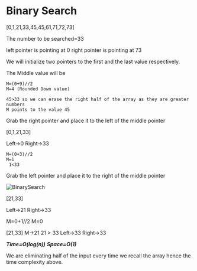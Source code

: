 # Binary Search

[0,1,21,33,45,45,61,71,72,73]

The number to be searched=33

left pointer is pointing at 0
right pointer is pointing at 73

We will initialize two pointers to the first and the last value respectively.

The Middle value will be

```
M=(0+9)//2
M=4 (Rounded Down value)

45>33 so we can erase the right half of the array as they are greater numbers
M points to the value 45
```

Grab the right pointer and place it to the left of the middle pointer

[0,1,21,33]

Left->0
Right->33

```
M=(0+3)//2
M=1
 1<33
```

Grab the left pointer and place it to the right of the middle pointer

![BinarySearch](https://user-images.githubusercontent.com/15992276/57350673-043bb680-712d-11e9-8d2c-9dd1db11c99a.JPG)

[21,33]

Left->21
Right->33

M=0+1//2
M=0

[21,33]
M->21
21 > 33
Left->33
Right->33

**_Time=O(log(n))_**
**_Space=O(1)_**

We are eliminating half of the input every time we recall the array hence the time complexity above.


